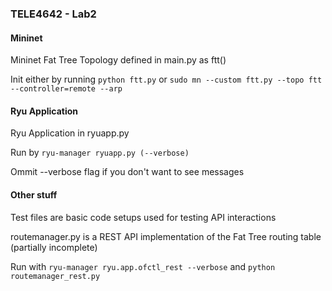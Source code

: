 ### TELE4642 - Lab2

#### Mininet

Mininet Fat Tree Topology defined in main.py as ftt()

Init either by running ```python ftt.py``` or ```sudo mn --custom ftt.py --topo ftt --controller=remote --arp```


#### Ryu Application

Ryu Application in ryuapp.py

Run by ```ryu-manager ryuapp.py (--verbose)```

Ommit --verbose flag if you don't want to see messages

#### Other stuff

Test files are basic code setups used for testing API interactions

routemanager.py is a REST API implementation of the Fat Tree routing table (partially incomplete)

Run with ```ryu-manager ryu.app.ofctl_rest --verbose``` and ```python routemanager_rest.py```
